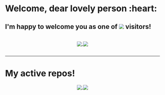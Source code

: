 <h1> Welcome, dear lovely person :heart:</h1>
<div>
  <h2> I'm happy to welcome you as one of <img src="https://komarev.com/ghpvc/?username=DMS055&color=70a5fd&label=this+page's&style=flat-square"/> visitors! </h2>
</div>

<br/>

<div align="center"> 
     <a href="https://github.com/DMS055">
      <img align="center" src="https://github-readme-stats-sigma-five.vercel.app/api?username=DMS055&show_icons=true&include_all_commits=true&count_private=true&theme=tokyonight&line_height=20&hide_border=true" />
    </a>
    <a href="https://github.com/DMS055">
      <img align="center" src="https://github-readme-stats.vercel.app/api/top-langs/?username=DMS055&theme=tokyonight&line_height=40&hide=css&layout=compact&hide_border=true&card_width=250"/>
    </a>
</div>

<br/>

---
# My active repos!

<div align="center"> 
  <a href="https://github.com/DMS055/SzyszMessage">
    <img align="center" src="https://github-readme-stats.vercel.app/api/pin/?username=DMS055&repo=SzyszMessage&bg_color=000&border_radius=10&text_color=c3c6c6&show_owner=true" />
  </a>
  <a href="https://github.com/anuraghazra/convoychat">
    <img align="center" src="https://github-readme-stats.vercel.app/api/pin/?username=DMS055&repo=EQPlugin&bg_color=000&border_radius=10&text_color=c3c6c6&show_owner=true" />
  </a>
</div>
